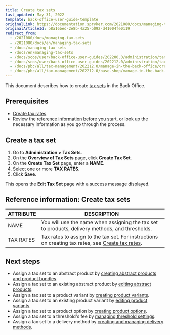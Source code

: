 ```yaml
---
title: Create tax sets
last_updated: May 31, 2022
template: back-office-user-guide-template
originalLink: https://documentation.spryker.com/2021080/docs/managing-tax-sets
originalArticleId: b8a16bed-2e8b-4a25-b092-d41004fe0119
redirect_from:
  - /2021080/docs/managing-tax-sets
  - /2021080/docs/en/managing-tax-sets
  - /docs/managing-tax-sets
  - /docs/en/managing-tax-sets
  - /docs/scos/user/back-office-user-guides/202200.0/administration/tax-sets/managing-tax-sets.html
  - /docs/scos/user/back-office-user-guides/202212.0/administration/tax-sets/managing-tax-sets.html
  - /docs/pbc/all/tax-management/202212.0/manage-in-the-back-office/create-tax-sets.html
  - /docs/pbc/all/tax-management/202212.0/base-shop/manage-in-the-back-office/create-tax-sets.html
---
```


This document describes how to create [tax sets](/docs/scos/user/features/{{site.version}}/tax-feature-overview.html) in the Back Office.

## Prerequisites

* [Create tax rates](/docs/scos/user/back-office-user-guides/{{site.version}}/administration/tax-rates/managing-tax-rates.html).  
* Review the [reference information](#reference-information-create-tax-sets) before you start, or look up the necessary information as you go through the process.

## Create a tax set

1. Go to **Administration&nbsp;<span aria-label="and then">></span> Tax Sets**.
2. On the **Overview of Tax Sets** page, click **Create Tax Set**.
3. On the **Create Tax Set** page, enter a **NAME**.
4. Select one or more **TAX RATES**.
5. Click **Save**.

This opens the **Edit Tax Set** page with a success message displayed.

## Reference information: Create tax sets

| ATTRIBUTE |DESCRIPTION  |
| --- | --- |
| NAME | You will use the name when assigning the tax set to products, delivery methods, and thresholds. |
| TAX RATES | Tax rates to assign to the tax set. For instructions on creating tax rates, see [Create tax rates](/docs/pbc/all/tax-management/{{site.version}}/base-shop/manage-in-the-back-office/create-tax-rates.html). |

## Next steps

* Assign a tax set to an abstract product by [creating abstract products and product bundles](/docs/pbc/all/product-information-management/{{page.version}}/base-shop/manage-in-the-back-office/products/manage-abstract-products-and-product-bundles/create-abstract-products-and-product-bundles.html).
* Assign a tax set to an existing abstract product by [editing abstract products](/docs/pbc/all/product-information-management/{{site.version}}/base-shop/manage-in-the-back-office/products/manage-abstract-products-and-product-bundles/edit-abstract-products-and-product-bundles.html).
* Assign a tax set to a product variant by [creating product variants](/docs/pbc/all/product-information-management/{{site.version}}/base-shop/manage-in-the-back-office/products/manage-product-variants/create-product-variants.html).
* Assign a tax set to an existing product variant by [editing product variants](/docs/pbc/all/product-information-management/{{site.version}}/base-shop/manage-in-the-back-office/products/manage-product-variants/edit-product-variants.html).
* Assign a tax set to a product option by [creating product options](/docs/pbc/all/product-information-management/{{page.version}}/base-shop/manage-in-the-back-office/product-options/create-product-options.html).
* Assign a tax set to a threshold's fee by [managing threshold settings](/docs/pbc/all/cart-and-checkout/{{site.version}}/base-shop/manage-in-the-back-office/manage-threshold-settings.html).
* Assign a tax set to a delivery method by [creating and managing delivery methods](/docs/scos/user/back-office-user-guides/{{site.version}}/administration/delivery-methods/creating-and-managing-delivery-methods.html).
